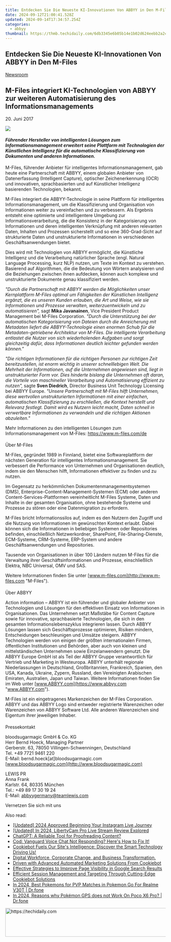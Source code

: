 ```yaml
---
title: Entdecken Sie Die Neueste KI-Innovationen Von ABBYY in Den M-Files
date: 2024-09-12T21:00:41.528Z
updated: 2024-09-14T17:34:57.254Z
categories:
  - abbyy
thumbnail: https://thmb.techidaily.com/6db3345e6b05b14e1b02d624eebb2a2ce8b63469f2261321211e5e8c5934467b.jpg
---
```


## Entdecken Sie Die Neueste KI-Innovationen Von ABBYY in Den M-Files

[Newsroom](https://tools.techidaily.com/abbyy/products/)

## M-Files integriert KI-Technologien von ABBYY zur weiteren Automatisierung des Informationsmanagements

20\. Juni 2017

![](https://content.abbyy.com/-/media/project/abbyy/abbyy/branchtemplates/shutterstock_1272462163_1296-x-729.jpg?h=729&iar=0&w=1296)

#### _Führender Hersteller von intelligenten Lösungen zum Informationsmanagement erweitert seine Plattform mit Technologien der Künstlichen Intelligenz für die automatische Klassifizierung von Dokumenten und anderen Informationen._

  
M-Files, führender Anbieter für intelligentes Informationsmanagement, gab heute eine Partnerschaft mit ABBYY, einem globalen Anbieter von Datenerfassung (Intelligent Capture), optischer Zeichenerkennung (OCR) und innovativen, sprachbasierten und auf Künstlicher Intelligenz basierenden Technologien, bekannt.

  
M-Files integriert die ABBYY-Technologie in seine Plattform für intelligentes Informationsmanagement, um die Klassifizierung und Organisation von Informationen weiter zu vereinfachen und zu verbessern. Als Ergebnis entsteht eine optimierte und intelligentere Umgebung zur Informationsverarbeitung, die die Konsistenz in der Kategorisierung von Informationen und deren intelligenten Verknüpfung mit anderen relevanten Daten, Inhalten und Prozessen sicherstellt und so eine 360-Grad-Sicht auf strukturierte Daten und unstrukturierte Informationen in verschiedenen Geschäftsanwendungen bietet.

  
Dies wird mit Technologien von ABBYY ermöglicht, die Künstliche Intelligenz und die Verarbeitung natürlicher Sprache (engl. Natural Language Processing, kurz NLP) nutzen, um Texte im Kontext zu verstehen. Basierend auf Algorithmen, die die Bedeutung von Wörtern analysieren und die Beziehungen zwischen ihnen aufdecken, können auch komplexe und unstrukturierte Dokumente genau klassifiziert werden.

  
_"Durch die Partnerschaft mit ABBYY werden die Möglichkeiten unser Kernplattform M-Files optimal um Fähigkeiten der Künstlichen Intelligenz ergänzt, die es unseren Kunden erlauben, die Art und Weise, wie sie Informationen und Prozesse verwalten, weiterzuentwickeln und zu automatisieren",_ sagt **Mika Javanainen**, Vice President Product Management bei M-Files Corporation. _"Durch die Unterstützung bei der automatischen Kategorisierung von Dateien durch die Anreicherung mit Metadaten liefert die ABBYY-Technologie einen enormen Schub für die Metadaten-getriebene Architektur von M-Files. Die intelligente Verarbeitung entlastet die Nutzer von sich wiederholenden Aufgaben und sorgt gleichzeitig dafür, dass Informationen deutlich leichter gefunden werden können."_

  
_"Die richtigen Informationen für die richtigen Personen zur richtigen Zeit bereitzustellen, ist enorm wichtig in unserer schnelllebigen Welt. Die Mehrheit der Informationen, auf die Unternehmen angewiesen sind, liegt in unstrukturierter Form vor. Dies hinderte bislang die Unternehmen oft daran, die Vorteile von maschineller Verarbeitung und Automatisierung effizient zu nutzen",_ sagte **Sven Diedrich**, Director Business Unit Technology Licensing bei ABBYY Europe. _"Unsere Partnerschaft mit M-Files hilft Unternehmen, diese wertvollen unstrukturierten Informationen mit einer einfachen, automatischen Klassifizierung zu erschließen, die Kontext herstellt und Relevanz festlegt. Damit wird es Nutzern leicht macht, Daten schnell in verwertbare Informationen zu verwandeln und die richtigen Aktionen abzuleiten."_

  
Mehr Informationen zu den intelligenten Lösungen zum Informationsmanagement von M-Files: <https://www.m-files.com/de>

####   
Über M-Files

M-Files, gegründet 1989 in Finnland, bietet eine Softwareplattform der nächsten Generation für intelligentes Informationsmanagement. Sie verbessert die Performance von Unternehmen und Organisationen deutlich, indem sie den Menschen hilft, Informationen effektiver zu finden und zu nutzen.

Im Gegensatz zu herkömmlichen Dokumentenmanagementsystemen (DMS), Enterprise-Content-Management-Systemen (ECM) oder anderen Content-Services-Plattformen vereinheitlicht M-Files Systeme, Daten und Inhalte in der gesamten Organisation, ohne bestehende Systeme und Prozesse zu stören oder eine Datenmigration zu erfordern.

M-Files bricht Informationssilos auf, indem es den Nutzern den Zugriff und die Nutzung von Informationen im gewünschten Kontext erlaubt. Dabei können sich die Informationen in beliebigen Systemen oder Repositories befinden, einschließlich Netzwerkordner, SharePoint, File-Sharing-Dienste, ECM-Systeme, CRM-Systeme, ERP-System und andere Geschäftsanwendungen und Repositories.

Tausende von Organisationen in über 100 Ländern nutzen M-Files für die Verwaltung ihrer Geschäftsinformationen und Prozesse, einschließlich Elektra, NBC Universal, OMV und SAS.

Weitere Informationen finden Sie unter [www.m-files.com](http://www.m-files.com "M-Files").

####   
Über ABBYY 

Action information – ABBYY ist ein führender und globaler Anbieter von Technologien und Lösungen für den effektiven Einsatz von Informationen in Organisationen. Das Unternehmen setzt Maßstäbe für Content Capture sowie für innovative, sprachbasierte Technologien, die sich in den gesamten Informationslebenszyklus integrieren lassen. Durch ABBYY Lösungen lassen sich Geschäftsprozesse optimieren, Risiken mindern, Entscheidungen beschleunigen und Umsätze steigern. ABBYY Technologien werden von einigen der größten internationalen Firmen, öffentlichen Institutionen und Behörden, aber auch von kleinen und mittelständischen Unternehmen sowie Einzelanwendern genutzt. Die ABBYY Europe GmbH ist als Teil der ABBYY Gruppe verantwortlich für Vertrieb und Marketing in Westeuropa. ABBYY unterhält regionale Niederlassungen in Deutschland, Großbritannien, Frankreich, Spanien, den USA, Kanada, Ukraine, Zypern, Russland, den Vereinigten Arabischen Emiraten, Australien, Japan und Taiwan. Weitere Informationen finden Sie im Web unter [www.ABBYY.com](https://www.abbyy.com "www.ABBYY.com").

  
M-Files ist ein eingetragenes Markenzeichen der M-Files Corporation. ABBYY und das ABBYY Logo sind entweder registrierte Warenzeichen oder Warenzeichen von ABBYY Software Ltd. Alle anderen Warenzeichen sind Eigentum ihrer jeweiligen Inhaber.

####   
Pressekontakt

bloodsugarmagic GmbH & Co. KG   
Herr Bernd Hoeck, Managing Partner  
Gerberstr. 63, 78050 Villingen-Schwenningen, Deutschland   
Tel. +49 7721 9461 220  
E-Mail: bernd.hoeck\[at\]bloodsugarmagic.com  
[www.bloodsugarmagic.com](http://www.bloodsugarmagic.com)

LEWIS PR  
Anna Frank  
Karlstr. 64, 80335 München  
Tel.: +49 89 17 30 19 24  
E-Mail: [abbyygermany@teamlewis.com](https://tools.techidaily.com/abbyy/products/)

Vernetzen Sie sich mit uns

<ins class="adsbygoogle"
     style="display:block"
     data-ad-format="autorelaxed"
     data-ad-client="ca-pub-7571918770474297"
     data-ad-slot="1223367746"></ins>

<ins class="adsbygoogle"
     style="display:block"
     data-ad-client="ca-pub-7571918770474297"
     data-ad-slot="8358498916"
     data-ad-format="auto"
     data-full-width-responsive="true"></ins>

<span class="atpl-alsoreadstyle">Also read:</span>
<div><ul>
<li><a href="https://instagram-video-recordings.techidaily.com/updated-2024-approved-beginning-your-instagram-live-journey/"><u>[Updated] 2024 Approved Beginning Your Instagram Live Journey</u></a></li>
<li><a href="https://on-screen-recording.techidaily.com/updated-in-2024-libertycam-pro-live-stream-review-explored/"><u>[Updated] In 2024, LibertyCam Pro Live Stream Review Explored</u></a></li>
<li><a href="https://tech-revival.techidaily.com/chatgpt-a-reliable-tool-for-proofreading-content/"><u>ChatGPT: A Reliable Tool for Proofreading Content?</u></a></li>
<li><a href="https://sound-issues.techidaily.com/1723015511929-cod-vanguard-voice-chat-not-responding-heres-how-to-fix-it/"><u>Cod: Vanguard Voice Chat Not Responding? Here's How to Fix It!</u></a></li>
<li><a href="https://solve-popular.techidaily.com/cookiebot-fuels-our-sites-intelligence-discover-the-smart-technology-driving-us/"><u>Cookiebot Fuels Our Site's Intelligence: Discover the Smart Technology Driving Us!</u></a></li>
<li><a href="https://solve-popular.techidaily.com/digital-workforce-corporate-change-and-business-transformation/"><u>Digital Workforce, Corporate Change, and Business Transformation.</u></a></li>
<li><a href="https://solve-popular.techidaily.com/driven-with-advanced-automated-marketing-solutions-from-cookiebot/"><u>Driven with Advanced Automated Marketing Solutions From Cookiebot</u></a></li>
<li><a href="https://solve-popular.techidaily.com/effective-strategies-to-improve-page-visibility-in-google-search-results/"><u>Effective Strategies to Improve Page Visibility in Google Search Results</u></a></li>
<li><a href="https://solve-popular.techidaily.com/efficient-session-management-and-targeting-through-cutting-edge-cookiebot-solutions/"><u>Efficient Session Management and Targeting Through Cutting-Edge Cookiebot Solutions</u></a></li>
<li><a href="https://pokemon-go-android.techidaily.com/in-2024-best-pokemons-for-pvp-matches-in-pokemon-go-for-realme-v30t-drfone-by-drfone-virtual-android/"><u>In 2024, Best Pokemons for PVP Matches in Pokemon Go For Realme V30T | Dr.fone</u></a></li>
<li><a href="https://pokemon-go-android.techidaily.com/in-2024-reasons-why-pokemon-gps-does-not-work-on-poco-x6-pro-drfone-by-drfone-virtual-android/"><u>In 2024, Reasons why Pokémon GPS does not Work On Poco X6 Pro? | Dr.fone</u></a></li>
</ul></div>

<!-- affiliate ads begin -->
<a href="https://appsumo.8odi.net/c/5597632/2137394/7443" target="_top" id="2137394">
  <img src="//a.impactradius-go.com/display-ad/7443-2137394" border="0" alt="https://techidaily.com" width="600" height="90"/>
</a>
<img height="0" width="0" src="https://appsumo.8odi.net/i/5597632/2137394/7443" style="position:absolute;visibility:hidden;" border="0" />
<!-- affiliate ads end -->

